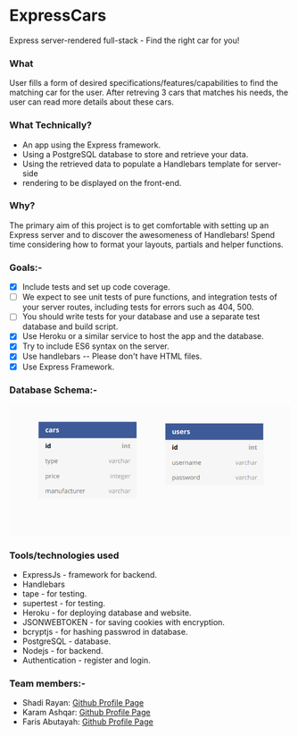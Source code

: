 # ExpressCars

Express server-rendered full-stack - Find the right car for you!

### What
User fills a form of desired specifications/features/capabilities to find the matching car for the user.
After retreving 3 cars that matches his needs, the user can read more details about these cars.

### What Technically?
* An app using the Express framework.
* Using a PostgreSQL database to store and retrieve your data.
* Using the retrieved data to populate a Handlebars template for server-side
* rendering to be displayed on the front-end.

### Why?
The primary aim of this project is to get comfortable with setting up an Express server and to discover the awesomeness of Handlebars! Spend time considering how to format your layouts, partials and helper functions.

### Goals:-
- [x] Include tests and set up code coverage.
- [ ] We expect to see unit tests of pure functions, and integration tests of your server routes, including tests for errors such as 404, 500.
- [ ] You should write tests for your database and use a separate test database and build script.
- [x] Use Heroku or a similar service to host the app and the database.
- [x] Try to include ES6 syntax on the server.
- [x] Use handlebars -- Please don't have HTML files.
- [x] Use Express Framework.

### Database Schema:-
![Database Scheme](https://raw.githubusercontent.com/facn5/ExpressCars/master/public/assets/database_schema.png)

### Tools/technologies used
* ExpressJs - framework for backend.
* Handlebars
* tape - for testing.
* supertest - for testing.
* Heroku - for deploying database and website.
* JSONWEBTOKEN - for saving cookies with encryption.
* bcryptjs - for hashing passwrod in database.
* PostgreSQL - database.
* Nodejs - for backend.
* Authentication - register and login.


### Team members:-
* Shadi Rayan: [Github Profile Page](https://github.com/mrfong)
* Karam Ashqar: [Github Profile Page](https://github.com/karam1ashqar)
* Faris Abutayah: [Github Profile Page](https://github.com/faris114)
